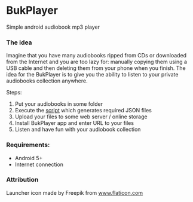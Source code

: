 # BukPlayer
Simple android audiobook mp3 player

### The idea

Imagine that you have many audiobooks ripped from CDs or downloaded from the Internet and you are
too lazy for: manually copying them using a USB cable and then deleting them from your phone when you finish. 
The idea for the BukPlayer is to give you the ability to listen to your private audiobooks collection anywhere.

Steps: 
1. Put your audiobooks in some folder 
2. Execute the [script](scripts) which generates required JSON files
3. Upload your files to some web server / online storage
4. Install BukPlayer app and enter URL to your files
5. Listen and have fun with your audiobook collection

### Requirements:

- Android 5+
- Internet connection

### Attribution

Launcher icon made by Freepik from www.flaticon.com
